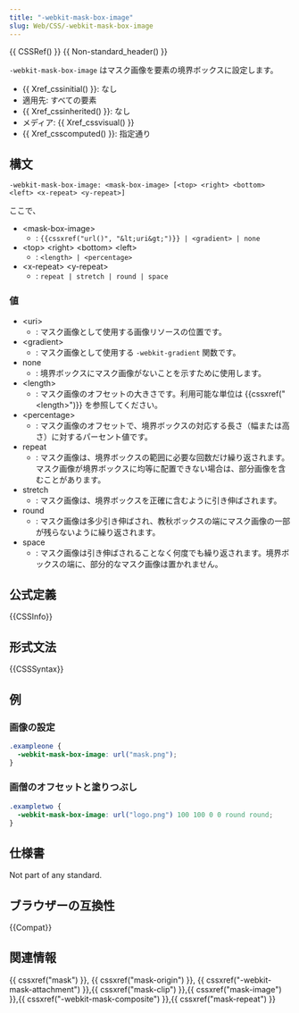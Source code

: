 ```yaml
---
title: "-webkit-mask-box-image"
slug: Web/CSS/-webkit-mask-box-image
---
```


{{ CSSRef() }} {{ Non-standard_header() }}

`-webkit-mask-box-image` はマスク画像を要素の境界ボックスに設定します。

- {{ Xref_cssinitial() }}: なし
- 適用先: すべての要素
- {{ Xref_cssinherited() }}: なし
- メディア: {{ Xref_cssvisual() }}
- {{ Xref_csscomputed() }}: 指定通り

## 構文

```
-webkit-mask-box-image: <mask-box-image> [<top> <right> <bottom> <left> <x-repeat> <y-repeat>]
```

ここで、

- \<mask-box-image>
  - : `{{cssxref("url()", "&lt;uri&gt;")}} | <gradient> | none`
- \<top> \<right> \<bottom> \<left>
  - : `<length> | <percentage>`
- \<x-repeat> \<y-repeat>
  - : `repeat | stretch | round | space`

### 値

- \<uri>
  - : マスク画像として使用する画像リソースの位置です。
- \<gradient>
  - : マスク画像として使用する `-webkit-gradient` 関数です。
- none
  - : 境界ボックスにマスク画像がないことを示すために使用します。
- \<length>
  - : マスク画像のオフセットの大きさです。利用可能な単位は {{cssxref("&lt;length&gt;")}} を参照してください。
- \<percentage>
  - : マスク画像のオフセットで、境界ボックスの対応する長さ（幅または高さ）に対するパーセント値です。
- repeat
  - : マスク画像は、境界ボックスの範囲に必要な回数だけ繰り返されます。マスク画像が境界ボックスに均等に配置できない場合は、部分画像を含むことがあります。
- stretch
  - : マスク画像は、境界ボックスを正確に含むように引き伸ばされます。
- round
  - : マスク画像は多少引き伸ばされ、教秋ボックスの端にマスク画像の一部が残らないように繰り返されます。
- space
  - : マスク画像は引き伸ばされることなく何度でも繰り返されます。境界ボックスの端に、部分的なマスク画像は置かれません。

## 公式定義

{{CSSInfo}}

## 形式文法

{{CSSSyntax}}

## 例

### 画像の設定

```css
.exampleone {
  -webkit-mask-box-image: url("mask.png");
}
```

### 画僧のオフセットと塗りつぶし

```css
.exampletwo {
  -webkit-mask-box-image: url("logo.png") 100 100 0 0 round round;
}
```

## 仕様書

Not part of any standard.

## ブラウザーの互換性

{{Compat}}

## 関連情報

{{ cssxref("mask") }}, {{ cssxref("mask-origin") }}, {{ cssxref("-webkit-mask-attachment") }},{{ cssxref("mask-clip") }},{{ cssxref("mask-image") }},{{ cssxref("-webkit-mask-composite") }},{{ cssxref("mask-repeat") }}
